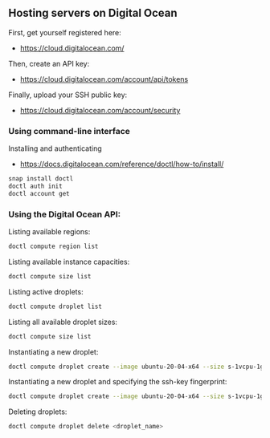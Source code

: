 ## Hosting servers on Digital Ocean

First, get yourself registered here:

- https://cloud.digitalocean.com/

Then, create an API key:

 - https://cloud.digitalocean.com/account/api/tokens

Finally, upload your SSH public key:
 - https://cloud.digitalocean.com/account/security

### Using command-line interface

Installing and authenticating
- https://docs.digitalocean.com/reference/doctl/how-to/install/

```bash
snap install doctl
doctl auth init
doctl account get
```

### Using the Digital Ocean API:

Listing available regions:

```bash
doctl compute region list
```

Listing available instance capacities:

```bash
doctl compute size list
```

Listing active droplets:

```bash
doctl compute droplet list
```

Listing all available droplet sizes:

```bash
doctl compute size list
```

Instantiating a new droplet:

```bash
doctl compute droplet create --image ubuntu-20-04-x64 --size s-1vcpu-1gb --region fra1 <droplet_name>
```

Instantiating a new droplet and specifying the ssh-key fingerprint:

```bash
doctl compute droplet create --image ubuntu-20-04-x64 --size s-1vcpu-1gb --region fra1 <droplet_name> --ssh-keys
```

Deleting droplets:

```bash
doctl compute droplet delete <droplet_name>
```